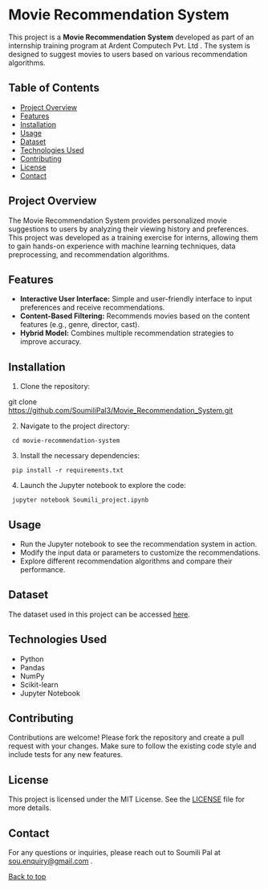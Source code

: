 # Movie Recommendation System

This project is a **Movie Recommendation System** developed as part of an internship training program at Ardent Computech Pvt. Ltd . The system is designed to suggest movies to users based on various recommendation algorithms.

## Table of Contents
- [Project Overview](#project-overview)
- [Features](#features)
- [Installation](#installation)
- [Usage](#usage)
- [Dataset](#dataset)
- [Technologies Used](#technologies-used)
- [Contributing](#contributing)
- [License](#license)
- [Contact](#contact)

## Project Overview

The Movie Recommendation System provides personalized movie suggestions to users by analyzing their viewing history and preferences. This project was developed as a training exercise for interns, allowing them to gain hands-on experience with machine learning techniques, data preprocessing, and recommendation algorithms.

## Features

- **Interactive User Interface:** Simple and user-friendly interface to input preferences and receive recommendations.
- **Content-Based Filtering:** Recommends movies based on the content features (e.g., genre, director, cast).
- **Hybrid Model:** Combines multiple recommendation strategies to improve accuracy.


## Installation

  1. Clone the repository:
   
   git clone https://github.com/SoumiliPal3/Movie_Recommendation_System.git

   2. Navigate to the project directory:
   
     cd movie-recommendation-system

   3. Install the necessary dependencies:
   
     pip install -r requirements.txt
   
   4. Launch the Jupyter notebook to explore the code:
  
     jupyter notebook Soumili_project.ipynb

## Usage
- Run the Jupyter notebook to see the recommendation system in action.
- Modify the input data or parameters to customize the recommendations.
- Explore different recommendation algorithms and compare their performance.

## Dataset
The dataset used in this project can be accessed [here](https://www.kaggle.com/datasets/meastanmay/imdb-dataset).


## Technologies Used
- Python
- Pandas
- NumPy
- Scikit-learn
- Jupyter Notebook

## Contributing
Contributions are welcome! Please fork the repository and create a pull request with your changes. 
Make sure to follow the existing code style and include tests for any new features.

## License
This project is licensed under the MIT License. See the [LICENSE](https://github.com/SoumiliPal3/Movie_Recommendation_System/blob/main/LICENSE) file for more details.

## Contact
For any questions or inquiries, please reach out to Soumili Pal at [sou.enquiry@gmail.com](#sou.enquiry@gmail.com) .

<a href="#top">Back to top</a>
